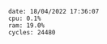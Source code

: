 

                date: 18/04/2022 17:36:07
                cpu: 0.1%
                ram: 19.0%
                cycles: 24480

                         